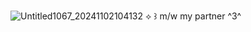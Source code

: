 ![Untitled1067_20241102104132](https://github.com/user-attachments/assets/8c75184d-eb98-4164-ae2b-9a6c1fa1acef)
⟡ ꒱    m/w my partner ^3^
